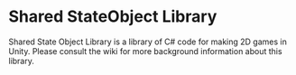 # Shared StateObject Library
Shared State Object Library is a library of C# code for making 2D games in Unity. Please consult the wiki for more background information about this library.
